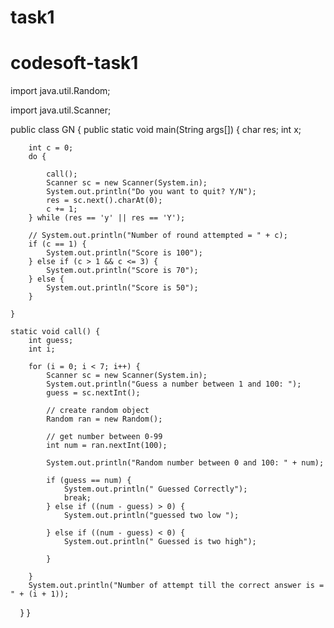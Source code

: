 # task1
# codesoft-task1

import java.util.Random;

import java.util.Scanner;

public class GN {
    public static void main(String args[]) {
        char res;
        int x;

        int c = 0;
        do {

            call();
            Scanner sc = new Scanner(System.in);
            System.out.println("Do you want to quit? Y/N");
            res = sc.next().charAt(0);
            c += 1;
        } while (res == 'y' || res == 'Y');

        // System.out.println("Number of round attempted = " + c);
        if (c == 1) {
            System.out.println("Score is 100");
        } else if (c > 1 && c <= 3) {
            System.out.println("Score is 70");
        } else {
            System.out.println("Score is 50");
        }

    }

    static void call() {
        int guess;
        int i;

        for (i = 0; i < 7; i++) {
            Scanner sc = new Scanner(System.in);
            System.out.println("Guess a number between 1 and 100: ");
            guess = sc.nextInt();

            // create random object
            Random ran = new Random();

            // get number between 0-99
            int num = ran.nextInt(100);

            System.out.println("Random number between 0 and 100: " + num);

            if (guess == num) {
                System.out.println(" Guessed Correctly");
                break;
            } else if ((num - guess) > 0) {
                System.out.println("guessed two low ");

            } else if ((num - guess) < 0) {
                System.out.println(" Guessed is two high");

            }

        }
        System.out.println("Number of attempt till the correct answer is = " + (i + 1));

    }
}
